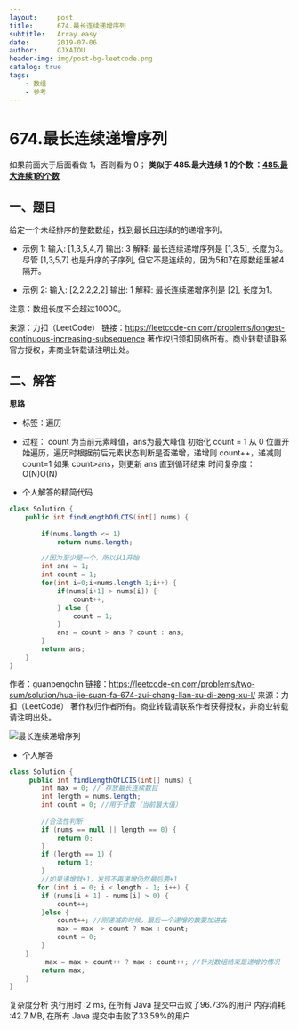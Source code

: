 ```yaml
---
layout:     post
title:      674.最长连续递增序列
subtitle:   Array.easy
date:       2019-07-06
author:     GJXAIOU
header-img: img/post-bg-leetcode.png
catalog: true
tags:
    - 数组
    - 参考 
---
```

# 674.最长连续递增序列

如果前面大于后面看做 1，否则看为 0；
**类似于 485.最大连续 1 的个数 ：[485.最大连续1的个数](485-最大连续1的个数)**

## 一、题目
给定一个未经排序的整数数组，找到最长且连续的的递增序列。

- 示例 1:
输入: [1,3,5,4,7]
输出: 3
解释: 最长连续递增序列是 [1,3,5], 长度为3。
尽管 [1,3,5,7] 也是升序的子序列, 但它不是连续的，因为5和7在原数组里被4隔开。 

- 示例 2:
输入: [2,2,2,2,2]
输出: 1
解释: 最长连续递增序列是 [2], 长度为1。

注意：数组长度不会超过10000。

来源：力扣（LeetCode）
链接：https://leetcode-cn.com/problems/longest-continuous-increasing-subsequence
著作权归领扣网络所有。商业转载请联系官方授权，非商业转载请注明出处。



## 二、解答

**思路**
- 标签：遍历
- 过程：
count 为当前元素峰值，ans为最大峰值
初始化 count = 1
从 0 位置开始遍历，遍历时根据前后元素状态判断是否递增，递增则 count++，递减则 count=1
如果 count>ans，则更新 ans
直到循环结束
时间复杂度：O(N)O(N)



- 个人解答的精简代码
```java
class Solution {
    public int findLengthOfLCIS(int[] nums) {
        
        if(nums.length <= 1)
            return nums.length;

        //因为至少是一个，所以从1开始
        int ans = 1;
        int count = 1;
        for(int i=0;i<nums.length-1;i++) {
            if(nums[i+1] > nums[i]) {
                count++;
            } else {  
                count = 1;
            }
            ans = count > ans ? count : ans;
        }
        return ans;
    }
}
```
作者：guanpengchn
链接：https://leetcode-cn.com/problems/two-sum/solution/hua-jie-suan-fa-674-zui-chang-lian-xu-di-zeng-xu-l/
来源：力扣（LeetCode）
著作权归作者所有。商业转载请联系作者获得授权，非商业转载请注明出处。

![最长连续递增序列]($resource/%E6%9C%80%E9%95%BF%E8%BF%9E%E7%BB%AD%E9%80%92%E5%A2%9E%E5%BA%8F%E5%88%97.gif)

- 个人解答
```java
class Solution {
     public int findLengthOfLCIS(int[] nums) {
        int max = 0; // 存放最长连续数目
        int length = nums.length;
        int count = 0; //用于计数（当前最大值）
        
        //合法性判断
        if (nums == null || length == 0) {
			return 0;
		}
        if (length == 1) {
			return 1;
		}
        //如果递增就+1，发现不再递增仍然最后要+1
       for (int i = 0; i < length - 1; i++) {
		if (nums[i + 1] - nums[i] > 0) {
			count++;
		}else {
			count++; //刚递减的时候，最后一个递增的数要加进去
			max = max  > count ? max : count;
			count = 0;
		}
	}
         max = max > count++ ? max : count++; //针对数组结束是递增的情况    
        return max;
    }
}
```
复杂度分析
执行用时 :2 ms, 在所有 Java 提交中击败了96.73%的用户 
内存消耗 :42.7 MB, 在所有 Java 提交中击败了33.59%的用户
